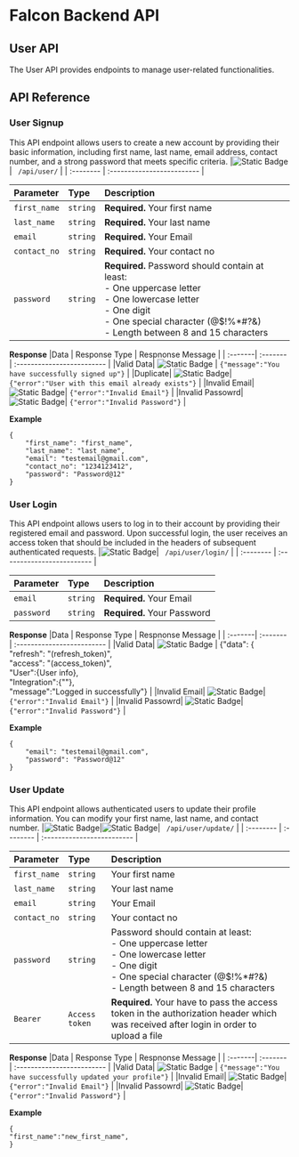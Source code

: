
# Falcon Backend API
## User API
The User API provides endpoints to manage user-related functionalities. 
## API Reference
### User Signup 
This API endpoint allows users to create a new account by providing their basic information, including first name, last name, email address, contact number, and a strong password that meets specific criteria.
|![Static Badge](https://img.shields.io/badge/Method-POST-GREEN)| ``` /api/user/``` |
| :-------- | :------------------------- |

| Parameter | Type     | Description                |
| :-------- | :------- | :------------------------- |
| `first_name` | `string` | **Required.** Your first name |
| `last_name` | `string` | **Required.** Your last name |
| `email`| `string`  | **Required.** Your Email |
| `contact_no`| `string`  | **Required.** Your contact no |
| `password`| `string`  |**Required.** Password should contain at least:<br>- One uppercase letter<br>- One lowercase letter<br>- One digit<br>- One special character (@$!%*#?&)<br>- Length between 8 and 15 characters  |

**Response**
|Data | Response Type     | Respnonse Message                |
|  :-------|  :------- | :------------------------- |
|Valid Data| ![Static Badge](https://img.shields.io/badge/SUCCESS-GREEN) | `{"message":"You have successfully signed up"}` |
|Duplicate| ![Static Badge](https://img.shields.io/badge/ERROR-red)| `{"error":"User with this email already exists"}` |
|Invalid Email| ![Static Badge](https://img.shields.io/badge/ERROR-red)| `{"error":"Invalid Email"}` |
|Invalid Passowrd| ![Static Badge](https://img.shields.io/badge/ERROR-red)| `{"error":"Invalid Password"}` |

**Example**
```http
{
    "first_name": "first_name",
    "last_name": "last_name",
    "email": "testemail@gmail.com",
    "contact_no": "1234123412",
    "password": "Password@12"
}
```
### User Login 
This API endpoint allows users to log in to their account by providing their registered email and password. Upon successful login, the user receives an access token that should be included in the headers of subsequent authenticated requests.
|![Static Badge](https://img.shields.io/badge/Method-POST-GREEN)| ``` /api/user/login/``` |
| :-------- | :------------------------- |

| Parameter | Type     | Description                |
| :-------- | :------- | :------------------------- |
| `email`| `string`  | **Required.** Your Email |
| `password`| `string`  |**Required.** Your Password |

**Response**
|Data | Response Type     | Respnonse Message                |
|  :-------|  :------- | :------------------------- |
|Valid Data| ![Static Badge](https://img.shields.io/badge/SUCCESS-GREEN) | {"data": {<br>"refresh": "(refresh_token)",<br>"access": "(access_token)",<br>"User":{User info},<br>"Integration":{""},<br>"message":"Logged in successfully"} |
|Invalid Email| ![Static Badge](https://img.shields.io/badge/ERROR-red)| `{"error":"Invalid Email"}` |
|Invalid Passowrd| ![Static Badge](https://img.shields.io/badge/ERROR-red)| `{"error":"Invalid Password"}` |

**Example**
```http
{
    "email": "testemail@gmail.com",
    "password": "Password@12"
}
```
### User Update 
This API endpoint allows authenticated users to update their profile information. You can modify your first name, last name, and contact number.
|![Static Badge](https://img.shields.io/badge/Authenticated%20User-blue)|![Static Badge](https://img.shields.io/badge/Method-PATCH-GREEN)| ``` /api/user/update/``` |
| :-------- | :-------- | :------------------------- |

| Parameter | Type     | Description                |
| :-------- | :------- | :------------------------- |
| `first_name` | `string` | Your first name |
| `last_name` | `string` |  Your last name |
| `email`| `string`  |  Your Email |
| `contact_no`| `string`  | Your contact no |
| `password`| `string`  |Password should contain at least:<br>- One uppercase letter<br>- One lowercase letter<br>- One digit<br>- One special character (@$!%*#?&)<br>- Length between 8 and 15 characters  |
| `Bearer`| `Access token`  | **Required.** Your have to pass the access token in the authorization header which was received after login in order to upload a file |

**Response**
|Data | Response Type     | Respnonse Message                |
|  :-------|  :------- | :------------------------- |
|Valid Data| ![Static Badge](https://img.shields.io/badge/SUCCESS-GREEN) | `{"message":"You have successfully updated your profile"}` |
|Invalid Email| ![Static Badge](https://img.shields.io/badge/ERROR-red)| `{"error":"Invalid Email"}` |
|Invalid Passowrd| ![Static Badge](https://img.shields.io/badge/ERROR-red)| `{"error":"Invalid Password"}` |

**Example**
```http
{
"first_name":"new_first_name",
}
```
